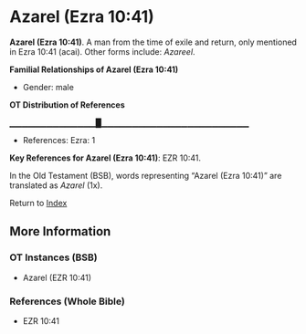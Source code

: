 # Azarel (Ezra 10:41)
**Azarel (Ezra 10:41)**. 
A man from the time of exile and return, only mentioned in Ezra 10:41 (acai). 
Other forms include: 
*Azareel*. 




**Familial Relationships of Azarel (Ezra 10:41)**


* Gender: male


**OT Distribution of References**

▁▁▁▁▁▁▁▁▁▁▁▁▁▁█▁▁▁▁▁▁▁▁▁▁▁▁▁▁▁▁▁▁▁▁▁▁▁▁
* References: Ezra: 1



**Key References for Azarel (Ezra 10:41)**: 
EZR 10:41. 


In the Old Testament (BSB), words representing “Azarel (Ezra 10:41)” are translated as 
*Azarel* (1x). 




Return to [Index](00-Index.md)

## More Information

### OT Instances (BSB)

* Azarel (EZR 10:41)



### References (Whole Bible)

* EZR 10:41



